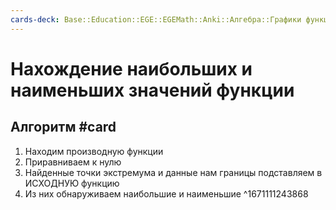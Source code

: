 ```yaml
---
cards-deck: Base::Education::EGE::EGEMath::Anki::Алгебра::Графики функций::Производная
---
```


# Нахождение наибольших и наименьших значений функции

## Алгоритм #card 
1. Находим производную функции
2. Приравниваем к нулю
3. Найденные точки экстремума и данные нам границы подставляем в ИСХОДНУЮ функцию
4. Из них обнаруживаем наибольшие и наименьшие
^1671111243868



